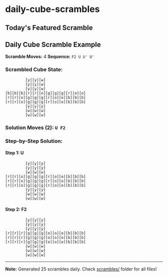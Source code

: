 # daily-cube-scrambles

## Today's Featured Scramble
## Daily Cube Scramble Example
**Scramble Moves:** 4
**Sequence:** `F2 U U' U'`

### Scrambled Cube State:
```
         [y][y][w]
         [y][y][w]
         [y][y][w]
[b][b][b][r][r][o][g][g][g][r][o][o]
[r][r][o][g][g][g][r][o][o][b][b][b]
[r][r][o][g][g][g][r][o][o][b][b][b]
         [y][y][y]
         [w][w][w]
         [w][w][w]

```

### Solution Moves (2): `U F2`

### Step-by-Step Solution:
#### Step 1: U
```
         [y][y][y]
         [y][y][y]
         [w][w][w]
[r][r][o][g][g][g][r][o][o][b][b][b]
[r][r][o][g][g][g][r][o][o][b][b][b]
[r][r][o][g][g][g][r][o][o][b][b][b]
         [y][y][y]
         [w][w][w]
         [w][w][w]

```

#### Step 2: F2
```
         [y][y][y]
         [y][y][y]
         [y][y][y]
[r][r][r][g][g][g][o][o][o][b][b][b]
[r][r][r][g][g][g][o][o][o][b][b][b]
[r][r][r][g][g][g][o][o][o][b][b][b]
         [w][w][w]
         [w][w][w]
         [w][w][w]

```

---
**Note:** Generated 25 scrambles daily. Check [scrambles/](scrambles/) folder for all files!
